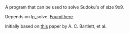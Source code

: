 A program that can be used to solve Sudoku's of size 9x9.

Depends on lp_solve. [Found here](http://lpsolve.sourceforge.net/5.5/).

Initially based on [this](http://langvillea.people.cofc.edu/sudoku5.pdf) paper by A. C. Bartlett, et al.